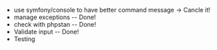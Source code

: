  - use symfony/console to have better command message -> Cancle it!
 - manage exceptions -- Done!
 - check with phpstan -- Done!
 - Validate input -- Done!
 - Testing